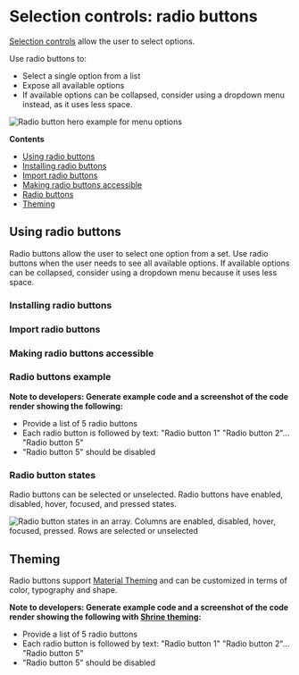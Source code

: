 <!--docs:
title: "Material selection controls: Radio buttons"
layout: detail
section: components
excerpt: "Selection controls allow the user to select options."
iconId: 
path: /catalog/SelectionControlsRadioButtons/
-->

# Selection controls: radio buttons

[Selection controls](https://material.io/components/selection-controls#usage) allow the user to select options.

Use radio buttons to:

* Select a single option from a list
* Expose all available options
* If available options can be collapsed, consider using a dropdown menu instead, as it uses less space.

![Radio button hero example for menu options](assets/RadioButton-hero.png)

**Contents**

* [Using radio buttons](#using-radio-buttons)
* [Installing radio buttons](#installing-radio-buttons)
* [Import radio buttons](#import-radio-buttons)
* [Making radio buttons accessible](#making-radio-buttons-accessible)
* [Radio buttons](#radio-buttons)
* [Theming](#theming)

## Using radio buttons

Radio buttons allow the user to select one option from a set. Use radio buttons when the user needs to see all available options. If available options can be collapsed, consider using a dropdown menu because it uses less space.

### Installing radio buttons

### Import radio buttons

### Making radio buttons accessible


### Radio buttons example

**Note to developers: Generate example code and a screenshot of the code render showing the following:**
* Provide a list of 5 radio buttons
* Each radio button is followed by text: "Radio button 1" "Radio button 2"... "Radio button 5"
* "Radio button 5" should be disabled

### Radio button states

Radio buttons can be selected or unselected. Radio buttons have enabled, disabled, hover, focused, and pressed states.

![Radio button states in an array. Columns are enabled, disabled, hover, focused, pressed. Rows are selected or unselected](assets/RadioButton-states.png)
## Theming

Radio buttons support [Material Theming](https://material.io/components/buttons/#theming) and can be
customized in terms of color, typography and shape.

**Note to developers: Generate example code and a screenshot of the code render showing the following with [Shrine theming](https://material.io/design/material-studies/shrine.html#when-to-adapt):**
* Provide a list of 5 radio buttons
* Each radio button is followed by text: "Radio button 1" "Radio button 2"... "Radio button 5"
* "Radio button 5" should be disabled

